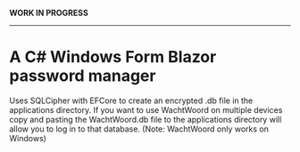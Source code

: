 <b>WORK IN PROGRESS </b>

<hr> 
<h1> A C# Windows Form Blazor password manager </h1> 
Uses SQLCipher with EFCore to create an encrypted .db file in the applications directory. If you want to use WachtWoord on multiple devices copy and pasting the WachtWoord.db file to the applications directory will allow you to log in to that database. (Note: WachtWoord only works on Windows)
